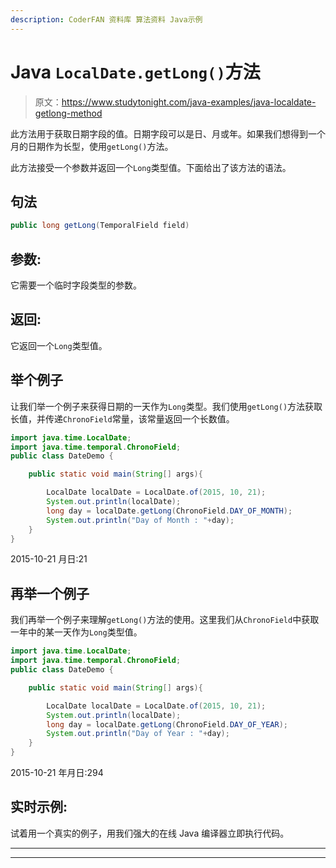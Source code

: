 ```yaml
---
description: CoderFAN 资料库 算法资料 Java示例
---
```


# Java `LocalDate.getLong()`方法

> 原文：<https://www.studytonight.com/java-examples/java-localdate-getlong-method>

此方法用于获取日期字段的值。日期字段可以是日、月或年。如果我们想得到一个月的日期作为长型，使用`getLong()`方法。

此方法接受一个参数并返回一个`Long`类型值。下面给出了该方法的语法。

## 句法

```java
public long getLong(TemporalField field)
```

## 参数:

它需要一个临时字段类型的参数。

## 返回:

它返回一个`Long`类型值。

## 举个例子

让我们举一个例子来获得日期的一天作为`Long`类型。我们使用`getLong()`方法获取长值，并传递`ChronoField`常量，该常量返回一个长数值。

```java
import java.time.LocalDate;
import java.time.temporal.ChronoField; 
public class DateDemo {

	public static void main(String[] args){  

		LocalDate localDate = LocalDate.of(2015, 10, 21);
		System.out.println(localDate);
		long day = localDate.getLong(ChronoField.DAY_OF_MONTH);
		System.out.println("Day of Month : "+day);
	}
}
```

2015-10-21
月日:21

## 再举一个例子

我们再举一个例子来理解`getLong()`方法的使用。这里我们从`ChronoField`中获取一年中的某一天作为`Long`类型值。

```java
import java.time.LocalDate;
import java.time.temporal.ChronoField; 
public class DateDemo {

	public static void main(String[] args){  

		LocalDate localDate = LocalDate.of(2015, 10, 21);
		System.out.println(localDate);
		long day = localDate.getLong(ChronoField.DAY_OF_YEAR);
		System.out.println("Day of Year : "+day);
	}
}
```

2015-10-21
年月日:294

## 实时示例:

试着用一个真实的例子，用我们强大的在线 Java 编译器立即执行代码。

* * *

* * *